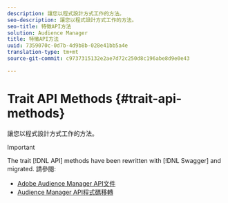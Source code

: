 ```yaml
---
description: 讓您以程式設計方式工作的方法。
seo-description: 讓您以程式設計方式工作的方法。
seo-title: 特徵API方法
solution: Audience Manager
title: 特徵API方法
uuid: 7359070c-0d7b-4d9b8b-028e41bb5a4e
translation-type: tm+mt
source-git-commit: c9737315132e2ae7d72c250d8c196abe8d9e0e43

---
```



# Trait API Methods {#trait-api-methods}

讓您以程式設計方式工作的方法。

>[!IMPORTANT]
>
>The trait [!DNL API] methods have been rewritten with [!DNL Swagger] and migrated. 請參閱:
>
>* [Adobe Audience Manager API文件](https://bank.demdex.com/portal/swagger/index.html)
>* [Audience Manager API程式碼移轉](../../api/api-swagger-migration.md)